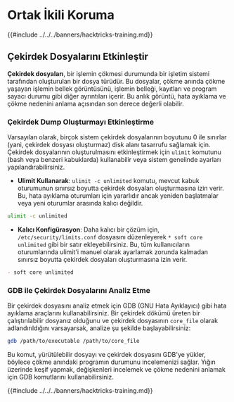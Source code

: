 # Ortak İkili Koruma

{{#include ../../../banners/hacktricks-training.md}}

## Çekirdek Dosyalarını Etkinleştir

**Çekirdek dosyaları**, bir işlemin çökmesi durumunda bir işletim sistemi tarafından oluşturulan bir dosya türüdür. Bu dosyalar, çökme anında çökme yaşayan işlemin bellek görüntüsünü, işlemin belleği, kayıtları ve program sayacı durumu gibi diğer ayrıntıları içerir. Bu anlık görüntü, hata ayıklama ve çökme nedenini anlama açısından son derece değerli olabilir.

### **Çekirdek Dump Oluşturmayı Etkinleştirme**

Varsayılan olarak, birçok sistem çekirdek dosyalarının boyutunu 0 ile sınırlar (yani, çekirdek dosyası oluşturmaz) disk alanı tasarrufu sağlamak için. Çekirdek dosyalarının oluşturulmasını etkinleştirmek için `ulimit` komutunu (bash veya benzeri kabuklarda) kullanabilir veya sistem genelinde ayarları yapılandırabilirsiniz.

- **Ulimit Kullanarak**: `ulimit -c unlimited` komutu, mevcut kabuk oturumunun sınırsız boyutta çekirdek dosyaları oluşturmasına izin verir. Bu, hata ayıklama oturumları için yararlıdır ancak yeniden başlatmalar veya yeni oturumlar arasında kalıcı değildir.
```bash
ulimit -c unlimited
```
- **Kalıcı Konfigürasyon**: Daha kalıcı bir çözüm için, `/etc/security/limits.conf` dosyasını düzenleyerek `* soft core unlimited` gibi bir satır ekleyebilirsiniz. Bu, tüm kullanıcıların oturumlarında ulimit'i manuel olarak ayarlamak zorunda kalmadan sınırsız boyutta çekirdek dosyaları oluşturmasına izin verir.
```markdown
- soft core unlimited
```
### **GDB ile Çekirdek Dosyalarını Analiz Etme**

Bir çekirdek dosyasını analiz etmek için GDB (GNU Hata Ayıklayıcı) gibi hata ayıklama araçlarını kullanabilirsiniz. Bir çekirdek dökümü üreten bir çalıştırılabilir dosyanız olduğunu ve çekirdek dosyasının `core_file` olarak adlandırıldığını varsayarsak, analize şu şekilde başlayabilirsiniz:
```bash
gdb /path/to/executable /path/to/core_file
```
Bu komut, yürütülebilir dosyayı ve çekirdek dosyasını GDB'ye yükler, böylece çökme anındaki programın durumunu incelemenizi sağlar. Yığın üzerinde keşif yapmak, değişkenleri incelemek ve çökme nedenini anlamak için GDB komutlarını kullanabilirsiniz.

{{#include ../../../banners/hacktricks-training.md}}
